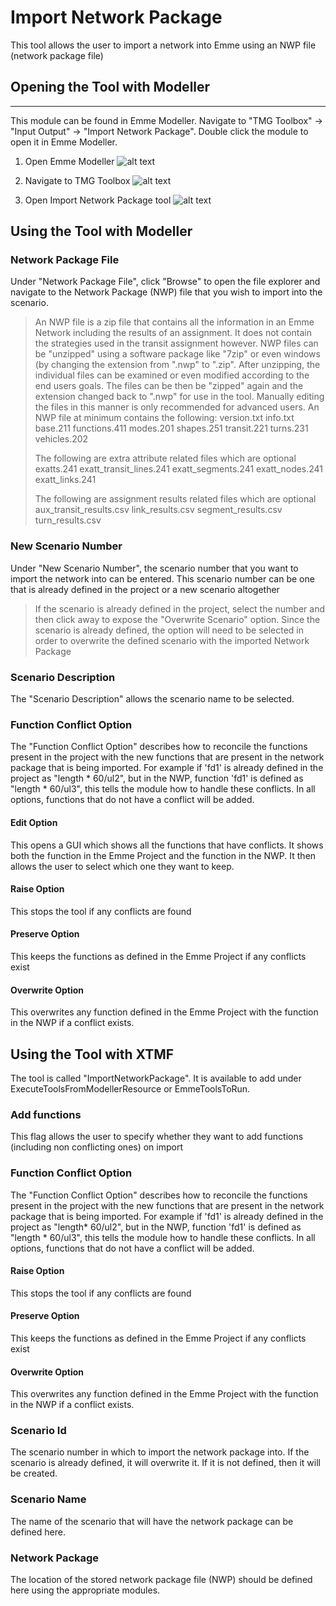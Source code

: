 ﻿# Import Network Package

This tool allows the user to import a network into Emme using an NWP file (network package file)

## Opening the Tool with Modeller
---
This module can be found in Emme Modeller. Navigate to "TMG Toolbox" -> "Input Output" -> "Import Network Package". Double click the module to open it in Emme Modeller. 

1. Open Emme Modeller
![alt text](images/import_network_package_1.png "Open Emme Modeller")

2. Navigate to TMG Toolbox
![alt text](images/import_network_package_2.png "Navigate to TMG Toolbox")

3. Open Import Network Package tool
![alt text](images/import_network_package_3.png "Open Import Network Package tool")

## Using the Tool with Modeller

### Network Package File

Under "Network Package File", click "Browse" to open the file explorer and navigate to the Network Package (NWP) file that you wish to import into the scenario. 

> An NWP file is a zip file that contains all the information in an Emme Network including the results of an assignment. It does not contain the strategies used in the transit assignment however.  NWP files can be "unzipped" using a software package like "7zip" or even windows (by changing the extension from ".nwp" to ".zip". After unzipping, the individual files can be examined or even modified according to the end users goals. The files can be then be "zipped" again and the extension changed back to ".nwp" for use in the tool. Manually editing the files in this manner is only recommended for advanced users.
> An NWP file at minimum contains the following:
> version.txt
> info.txt
> base.211
> functions.411
> modes.201
> shapes.251
> transit.221
> turns.231
> vehicles.202
> 
> The following are extra attribute related files which are optional
> exatts.241
> exatt_transit_lines.241
> exatt_segments.241
> exatt_nodes.241
> exatt_links.241
> 
> The following are assignment results related files which are optional
> aux_transit_results.csv
> link_results.csv
> segment_results.csv
> turn_results.csv

### New Scenario Number
Under "New Scenario Number", the scenario number that you want to import the network into can be entered. This scenario number can be one that is already defined in the project or a new scenario altogether
>If the scenario is already defined in the project, select the number and then click away to expose the "Overwrite Scenario" option. Since the scenario is already defined, the option will need to be selected in order to overwrite the defined scenario with the imported Network Package

### Scenario Description
The "Scenario Description" allows the scenario name to be selected.

### Function Conflict Option
The "Function Conflict Option" describes how to reconcile the functions present in the project with the new functions that are present in the network package that is being imported. For example if 'fd1' is already defined in the project as "length * 60/ul2", but in the NWP, function 'fd1' is defined as "length * 60/ul3", this tells the module how to handle these conflicts. In all options, functions that do not have a conflict will be added.
#### Edit Option
This opens a GUI which shows all the functions that have conflicts. It shows both the function in the Emme Project and the function in the NWP. It then allows the user to select which one they want to keep.

#### Raise Option
This stops the tool if any conflicts are found

#### Preserve Option
This keeps the functions as defined in the Emme Project if any conflicts exist

#### Overwrite Option
This overwrites any function defined in the Emme Project with the function in the NWP if a conflict exists. 



## Using the Tool with XTMF
The tool is called "ImportNetworkPackage". It is available to add under ExecuteToolsFromModellerResource or EmmeToolsToRun.
### Add functions
This flag allows the user to specify whether they want to add functions (including non conflicting ones) on import
### Function Conflict Option
The "Function Conflict Option" describes how to reconcile the functions present in the project with the new functions that are present in the network package that is being imported. For example if 'fd1' is already defined in the project as "length* 60/ul2", but in the NWP, function 'fd1' is defined as "length * 60/ul3", this tells the module how to handle these conflicts. In all options, functions that do not have a conflict will be added.

#### Raise Option
This stops the tool if any conflicts are found

#### Preserve Option
This keeps the functions as defined in the Emme Project if any conflicts exist

#### Overwrite Option
This overwrites any function defined in the Emme Project with the function in the NWP if a conflict exists. 

### Scenario Id
The scenario number in which to import the network package into. If the scenario is already defined, it will overwrite it. If it is not defined, then it will be created. 

### Scenario Name
The name of the scenario that will have the network package can be defined here. 
### Network Package
The location of the stored network package file (NWP) should be defined here using the appropriate modules.





